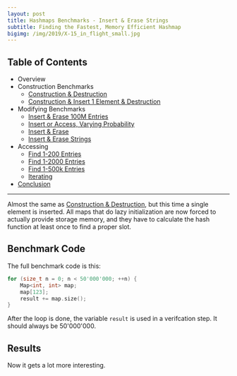 ```yaml
---
layout: post
title: Hashmaps Benchmarks - Insert & Erase Strings
subtitle: Finding the Fastest, Memory Efficient Hashmap
bigimg: /img/2019/X-15_in_flight_small.jpg
---
```


## Table of Contents

* Overview
* Construction Benchmarks
   * [Construction & Destruction](/2019/04/01/hashmap-benchmarks-02-01-result-CtorDtorEmptyMap/)
   * [Construction & Insert 1 Element & Destruction](/2019/04/01/hashmap-benchmarks-02-02-result-CtorDtorSingleEntryMap/)
* Modifying Benchmarks
   * [Insert & Erase 100M Entries](/2019/04/01/hashmap-benchmarks-03-01-result-InsertHugeInt/)
   * [Insert or Access, Varying Probability](/2019/04/01/hashmap-benchmarks-03-02-result-RandomDistinct2/)
   * [Insert & Erase](/2019/04/01/hashmap-benchmarks-03-03-result-RandomInsertErase/)
   * [Insert & Erase Strings](/2019/04/01/hashmap-benchmarks-03-04-result-RandomInsertEraseStrings/)
* Accessing
   * [Find 1-200 Entries](/2019/04/01/hashmap-benchmarks-04-01-result-RandomFind_200/)
   * [Find 1-2000 Entries](/2019/04/01/hashmap-benchmarks-04-02-result-RandomFind_2000/)
   * [Find 1-500k Entries](/2019/04/01/hashmap-benchmarks-04-03-result-RandomFind_500000/)
   * [Iterating](/2019/04/01/hashmap-benchmarks-04-04-result-IterateIntegers/)
* [Conclusion](/2019/04/01/hashmap-benchmarks-05-conclusion/)


----

Almost the same as [Construction & Destruction](/2019/04/01/hashmap-benchmarks-CtorDtorEmptyMap/), but this time a single element is inserted. All maps that do lazy initialization are now forced to actually provide storage memory, and they have to calculate the hash function at least once to find a proper slot.

## Benchmark Code

The full benchmark code is this: 

```cpp
for (size_t n = 0; n < 50'000'000; ++n) {
    Map<int, int> map;
    map[123];
    result += map.size();
}
```

After the loop is done, the variable `result` is used in a verifcation step. It should always be 50'000'000.

## Results

Now it gets a lot more interesting.

<script src="https://cdn.plot.ly/plotly-latest.min.js"></script>
<div id="id_e9119b43" style="height:250em"></div>
<script>
    var colors = Plotly.d3.scale.category10().range();
    var m0y = [ "std::unordered_map", "boost::unordered_map", "tsl::sparse_map", "spp::sparse_hash_map", "phmap::<br>parallel_node_hash_map", "boost::multi_index::<br>hashed_unique", "eastl::hash_map", "phmap::<br>parallel_flat_hash_map", "emilib1::HashMap", "tsl::hopscotch_map", "absl::node_hash_map", "phmap::node_hash_map", "folly::F14NodeMap", "tsl::robin_map", "folly::F14ValueMap", "ska::bytell_hash_map", "absl::flat_hash_map", "phmap::flat_hash_map", "<b>robin_hood::<br>unordered_node_map</b>", "<b>robin_hood::<br>unordered_flat_map</b>"];
    var m1y = [ "std::unordered_map", "boost::unordered_map", "tsl::sparse_map", "phmap::<br>parallel_node_hash_map", "spp::sparse_hash_map", "boost::multi_index::<br>hashed_unique", "phmap::<br>parallel_flat_hash_map", "eastl::hash_map", "emilib1::HashMap", "tsl::hopscotch_map", "absl::node_hash_map", "phmap::node_hash_map", "folly::F14NodeMap", "tsl::robin_map", "folly::F14ValueMap", "ska::bytell_hash_map", "phmap::flat_hash_map", "absl::flat_hash_map", "<b>robin_hood::<br>unordered_node_map</b>", "<b>robin_hood::<br>unordered_flat_map</b>"];
    var m2y = [ "std::unordered_map", "boost::unordered_map", "tsl::sparse_map", "phmap::<br>parallel_node_hash_map", "spp::sparse_hash_map", "boost::multi_index::<br>hashed_unique", "eastl::hash_map", "phmap::<br>parallel_flat_hash_map", "emilib1::HashMap", "tsl::hopscotch_map", "phmap::node_hash_map", "absl::node_hash_map", "folly::F14ValueMap", "tsl::robin_map", "folly::F14NodeMap", "ska::bytell_hash_map", "phmap::flat_hash_map", "absl::flat_hash_map", "<b>robin_hood::<br>unordered_node_map</b>", "<b>robin_hood::<br>unordered_flat_map</b>"];
    var m3y = [ "std::unordered_map", "boost::unordered_map", "tsl::sparse_map", "spp::sparse_hash_map", "phmap::<br>parallel_node_hash_map", "boost::multi_index::<br>hashed_unique", "eastl::hash_map", "phmap::<br>parallel_flat_hash_map", "emilib1::HashMap", "tsl::hopscotch_map", "phmap::node_hash_map", "absl::node_hash_map", "ska::bytell_hash_map", "tsl::robin_map", "folly::F14NodeMap", "folly::F14ValueMap", "phmap::flat_hash_map", "absl::flat_hash_map", "<b>robin_hood::<br>unordered_node_map</b>", "<b>robin_hood::<br>unordered_flat_map</b>"];
    var m4y = [ "std::unordered_map", "boost::unordered_map", "phmap::<br>parallel_node_hash_map", "tsl::sparse_map", "spp::sparse_hash_map", "boost::multi_index::<br>hashed_unique", "phmap::<br>parallel_flat_hash_map", "emilib1::HashMap", "tsl::hopscotch_map", "phmap::node_hash_map", "absl::node_hash_map", "eastl::hash_map", "ska::bytell_hash_map", "absl::flat_hash_map", "phmap::flat_hash_map", "folly::F14NodeMap", "folly::F14ValueMap", "tsl::robin_map", "<b>robin_hood::<br>unordered_node_map</b>", "<b>robin_hood::<br>unordered_flat_map</b>"];
    var measurement_names = [ "7 bytes", "8 bytes", "13 bytes", "100 bytes", "1000 bytes" ];

    var data = [
        { x: [ 7.46533, 7.031385, 6.422325000000001, 5.9750250000000005, 5.7922, 5.8291450000000005, 4.721265000000001, 4.08112, 3.565905, 3.56925, 3.8332800000000002, 3.71965, 3.858405, 3.30875, 3.48485, 3.0577249999999996, 2.6648449999999997, 2.61935, 2.749705, 2.6991899999999998 ],
          y: m0y, name: measurement_names[0] + ' (robin_hood::hash)', type: 'bar', orientation: 'h', yaxis: 'y', marker: { color: colors[0], },
        },
        { x: [ 9.71689, 9.19937, 7.195125, 6.755974999999999, 7.28841, 7.10721, 6.214005, 5.21354, 4.82399, 4.794115, 5.276755, 5.2626, 5.20027, 4.803555, 5.046495, 4.503175, 3.981065, 3.92861, 4.1196, 3.9182499999999996 ],
          y: m0y, name: measurement_names[1] + ' (robin_hood::hash)', type: 'bar', orientation: 'h', yaxis: 'y', marker: { color: colors[1], },
        },
        { x: [ 7.59278, 7.16988, 6.4536549999999995, 5.963365, 5.8461, 5.87422, 4.85889, 4.16142, 3.63477, 3.690785, 3.92438, 3.83996, 3.968255, 3.36355, 3.53803, 3.12859, 2.73376, 2.70233, 2.8864099999999997, 2.750615 ],
          y: m0y, name: measurement_names[2] + ' (robin_hood::hash)', type: 'bar', orientation: 'h', yaxis: 'y', marker: { color: colors[2], },
        },
        { x: [ 5.996995, 5.71807, 6.34653, 6.075699999999999, 5.14402, 4.711355, 4.01622, 5.49365, 4.9048549999999995, 4.69975, 3.459205, 3.46296, 3.208875, 4.25978, 3.842075, 4.364225, 3.7496, 3.76621, 3.56393, 3.28415 ],
          y: m0y, name: measurement_names[3] + ' (robin_hood::hash)', type: 'bar', orientation: 'h', yaxis: 'y', marker: { color: colors[3], },
        },
        { x: [ 4.933065, 5.736515000000001, 5.65715, 5.4591899999999995, 5.64705, 5.12025, 4.693355, 5.24102, 5.338535, 4.89467, 4.493645, 4.54103, 3.9460550000000003, 4.21656, 3.85689, 4.476559999999999, 4.223425000000001, 4.29689, 3.89612, 3.64049 ],
          y: m0y, name: measurement_names[4] + ' (robin_hood::hash)', type: 'bar', orientation: 'h', yaxis: 'y', marker: { color: colors[4], },
            textposition: 'outside',
            text: [ "35.7s<br>61MB", "34.9s<br>61MB", "32.1s<br>64MB", "30.2s<br>61MB", "29.7s<br>63MB", "28.6s<br>60MB", "24.5s<br>60MB", "24.2s<br>75MB", "22.3s<br>97MB", "21.6s<br>97MB", "21.0s<br>63MB", "20.8s<br>64MB", "20.2s<br>60MB", "20.0s<br>205MB", "19.8s<br>104MB", "19.5s<br>87MB", "17.4s<br>88MB", "17.3s<br>89MB", "<b>17.2s<br>59MB</b>", "<b>16.3s<br>87MB</b>" ],
        },
        { x: [ 7.869325, 7.2524999999999995, 6.592935000000001, 6.04365, 6.01199, 6.3363, 4.35205, 4.835355, 3.70265, 3.8774699999999998, 4.067455, 4.00428, 4.06968, 3.43791, 3.626315, 3.199955, 2.96659, 2.96328, 3.0144, 2.9922449999999996 ],
          y: m1y, name: measurement_names[0] + ' (Identity)', type: 'bar', orientation: 'h', yaxis: 'y2', marker: { color: colors[0], },
        },
        { x: [ 9.74398, 9.21354, 7.214435, 7.36106, 6.7052, 7.08596, 5.20815, 6.1648700000000005, 4.772320000000001, 4.811185, 5.281925, 5.27064, 4.946275, 4.815805, 5.025124999999999, 4.503645, 3.95328, 3.967965, 4.08076, 3.934475 ],
          y: m1y, name: measurement_names[1] + ' (Identity)', type: 'bar', orientation: 'h', yaxis: 'y2', marker: { color: colors[1], },
        },
        { x: [ 7.909215, 7.2094249999999995, 6.56874, 6.06301, 6.00448, 6.026515, 4.35318, 4.908605, 3.65419, 3.758755, 4.052289999999999, 4.01921, 3.928325, 3.372045, 3.60004, 3.219285, 2.90691, 2.89727, 2.9219350000000004, 2.8793499999999996 ],
          y: m1y, name: measurement_names[2] + ' (Identity)', type: 'bar', orientation: 'h', yaxis: 'y2', marker: { color: colors[2], },
        },
        { x: [ 6.009964999999999, 5.70443, 6.322744999999999, 5.13586, 6.060805, 4.701105, 5.47159, 3.97426, 4.868385, 4.66051, 3.4678750000000003, 3.4764, 3.22393, 4.2200500000000005, 3.84696, 4.3528, 3.75972, 3.748095, 3.469325, 3.2517699999999996 ],
          y: m1y, name: measurement_names[3] + ' (Identity)', type: 'bar', orientation: 'h', yaxis: 'y2', marker: { color: colors[3], },
        },
        { x: [ 4.943725000000001, 5.71131, 5.654685, 5.69327, 5.462235, 5.084605, 5.27086, 4.67404, 5.34401, 4.850944999999999, 4.48839, 4.53329, 3.9433350000000003, 4.185560000000001, 3.85084, 4.4924599999999995, 4.29733, 4.220505, 3.684005, 3.63668 ],
          y: m1y, name: measurement_names[4] + ' (Identity)', type: 'bar', orientation: 'h', yaxis: 'y2', marker: { color: colors[4], },
            textposition: 'outside',
            text: [ "36.5s<br>60MB", "35.1s<br>61MB", "32.4s<br>64MB", "30.3s<br>64MB", "30.2s<br>61MB", "29.2s<br>60MB", "24.7s<br>76MB", "24.6s<br>59MB", "22.3s<br>97MB", "22.0s<br>97MB", "21.4s<br>63MB", "21.3s<br>64MB", "20.1s<br>60MB", "20.0s<br>205MB", "19.9s<br>104MB", "19.8s<br>87MB", "17.9s<br>89MB", "17.8s<br>88MB", "<b>17.2s<br>59MB</b>", "<b>16.7s<br>87MB</b>" ],
        },
        { x: [ 9.642399999999999, 9.046535, 7.259155, 7.35802, 6.7256800000000005, 7.093615, 6.09864, 5.50545, 4.73762, 4.786515, 5.15372, 5.14805, 4.93474, 4.792205, 5.055365, 4.462435, 4.05238, 4.08711, 4.00244, 3.87456 ],
          y: m2y, name: measurement_names[0] + ' (absl::Hash)', type: 'bar', orientation: 'h', yaxis: 'y3', marker: { color: colors[0], },
        },
        { x: [ 7.4442450000000004, 6.752635, 6.282500000000001, 5.74495, 5.757295, 5.818585000000001, 4.813385, 4.15188, 3.38485, 3.3046699999999998, 3.6703, 3.66113, 3.3922049999999997, 2.949935, 3.80898, 2.9715, 2.50358, 2.48691, 2.6495699999999998, 2.575905 ],
          y: m2y, name: measurement_names[1] + ' (absl::Hash)', type: 'bar', orientation: 'h', yaxis: 'y3', marker: { color: colors[1], },
        },
        { x: [ 9.66997, 9.135725, 7.19121, 7.41661, 6.691575, 7.096355, 6.091340000000001, 5.3907, 4.783165, 4.749345, 5.18728, 5.117405, 4.94891, 4.784685, 4.95137, 4.485925, 4.02008, 4.04178, 4.016695, 3.872715 ],
          y: m2y, name: measurement_names[2] + ' (absl::Hash)', type: 'bar', orientation: 'h', yaxis: 'y3', marker: { color: colors[2], },
        },
        { x: [ 6.28141, 6.020085, 6.505005, 5.43533, 6.325480000000001, 4.85666, 4.22539, 5.76153, 5.103025000000001, 4.89577, 3.76585, 3.763885, 4.19344, 4.4761, 3.41747, 4.696815, 4.07855, 4.087870000000001, 3.80246, 3.689875 ],
          y: m2y, name: measurement_names[3] + ' (absl::Hash)', type: 'bar', orientation: 'h', yaxis: 'y3', marker: { color: colors[3], },
        },
        { x: [ 4.09354, 4.90607, 4.77834, 4.59141, 4.652480000000001, 4.20354, 3.84951, 4.18979, 4.09986, 3.800255, 3.46249, 3.4223, 3.03503, 3.34803, 3.072305, 3.655705, 3.26787, 3.2055249999999997, 2.862135, 2.82751 ],
          y: m2y, name: measurement_names[4] + ' (absl::Hash)', type: 'bar', orientation: 'h', yaxis: 'y3', marker: { color: colors[4], },
            textposition: 'outside',
            text: [ "37.1s<br>60MB", "35.9s<br>61MB", "32.0s<br>64MB", "30.5s<br>64MB", "30.2s<br>61MB", "29.1s<br>61MB", "25.1s<br>60MB", "25.0s<br>75MB", "22.1s<br>97MB", "21.5s<br>97MB", "21.2s<br>64MB", "21.1s<br>63MB", "20.5s<br>104MB", "20.4s<br>205MB", "20.3s<br>60MB", "20.3s<br>87MB", "17.9s<br>89MB", "17.9s<br>88MB", "<b>17.3s<br>59MB</b>", "<b>16.8s<br>87MB</b>" ],
        },
        { x: [ 9.316804999999999, 7.62307, 6.99031, 6.403275000000001, 6.4658, 6.53782, 5.76257, 4.74925, 4.030485, 4.03749, 4.28537, 4.291105, 3.6678800000000003, 3.7548000000000004, 4.230955, 3.87829, 3.31102, 3.2565600000000003, 3.4386099999999997, 3.33453 ],
          y: m3y, name: measurement_names[0] + ' (folly::hasher)', type: 'bar', orientation: 'h', yaxis: 'y4', marker: { color: colors[0], },
        },
        { x: [ 9.919495, 9.34319, 7.345625, 6.9049, 7.51363, 7.237385, 6.30506, 5.56849, 4.980955, 5.04527, 5.50658, 5.455405, 4.64396, 4.93313, 5.18103, 4.92966, 4.18828, 4.147375, 4.230445, 4.08793 ],
          y: m3y, name: measurement_names[1] + ' (folly::hasher)', type: 'bar', orientation: 'h', yaxis: 'y4', marker: { color: colors[1], },
        },
        { x: [ 9.280605000000001, 7.844435, 6.80694, 6.32899, 6.4003, 6.56292, 5.31817, 4.79448, 4.036545, 3.996375, 4.26828, 4.27387, 3.4988799999999998, 3.6281600000000003, 4.236205, 3.84366, 3.27489, 3.20822, 3.31114, 3.254505 ],
          y: m3y, name: measurement_names[2] + ' (folly::hasher)', type: 'bar', orientation: 'h', yaxis: 'y4', marker: { color: colors[2], },
        },
        { x: [ 6.3694, 6.04303, 6.64741, 6.47877, 5.52735, 5.026619999999999, 4.32957, 5.91241, 5.339075, 5.133895, 3.89045, 3.88318, 4.767125, 4.5483899999999995, 3.4825049999999997, 4.0710999999999995, 4.18061, 4.19255, 3.9090100000000003, 3.65048 ],
          y: m3y, name: measurement_names[3] + ' (folly::hasher)', type: 'bar', orientation: 'h', yaxis: 'y4', marker: { color: colors[3], },
        },
        { x: [ 4.378674999999999, 5.1487099999999995, 5.077249999999999, 4.897005, 4.9536, 4.5530349999999995, 4.109385, 4.56141, 4.52878, 4.2095400000000005, 3.80812, 3.756425, 3.95711, 3.64018, 3.3262400000000003, 3.220675, 3.60689, 3.548475, 3.12359, 3.10938 ],
          y: m3y, name: measurement_names[4] + ' (folly::hasher)', type: 'bar', orientation: 'h', yaxis: 'y4', marker: { color: colors[4], },
            textposition: 'outside',
            text: [ "39.3s<br>60MB", "36.0s<br>61MB", "32.9s<br>64MB", "31.0s<br>61MB", "30.9s<br>64MB", "29.9s<br>60MB", "25.8s<br>60MB", "25.6s<br>75MB", "22.9s<br>97MB", "22.4s<br>97MB", "21.8s<br>64MB", "21.7s<br>63MB", "20.5s<br>87MB", "20.5s<br>205MB", "20.5s<br>60MB", "19.9s<br>104MB", "18.6s<br>89MB", "18.4s<br>88MB", "<b>18.0s<br>59MB</b>", "<b>17.4s<br>87MB</b>" ],
        },
        { x: [ 7.469995, 7.00454, 5.50939, 5.85938, 5.211259999999999, 5.722335, 3.87769, 3.2149650000000003, 3.383645, 3.67856, 3.68208, 4.77126, 3.0721100000000003, 2.60131, 2.53981, 3.9497549999999997, 3.5190599999999996, 2.8395849999999996, 2.8274749999999997, 2.5088150000000002 ],
          y: m4y, name: measurement_names[0] + ' (FNV1a)', type: 'bar', orientation: 'h', yaxis: 'y5', marker: { color: colors[0], },
        },
        { x: [ 7.381715, 7.060645, 5.44313, 5.7397, 5.04215, 5.426164999999999, 3.92883, 3.17922, 3.180895, 3.72381, 3.77869, 4.541615, 3.490865, 2.623525, 2.56942, 3.8889050000000003, 3.578785, 2.937805, 2.865075, 2.4894100000000003 ],
          y: m4y, name: measurement_names[1] + ' (FNV1a)', type: 'bar', orientation: 'h', yaxis: 'y5', marker: { color: colors[1], },
        },
        { x: [ 8.093914999999999, 7.667335, 6.11418, 6.126939999999999, 5.465785, 6.042339999999999, 4.41024, 3.489885, 3.72493, 4.03816, 4.040405, 4.865435, 3.328735, 3.04644, 3.00349, 4.262255, 3.93708, 3.31873, 3.02667, 2.7367600000000003 ],
          y: m4y, name: measurement_names[2] + ' (FNV1a)', type: 'bar', orientation: 'h', yaxis: 'y5', marker: { color: colors[2], },
        },
        { x: [ 8.100915, 8.174965, 7.74321, 8.338944999999999, 8.161045, 6.890205, 7.9624, 8.349815, 7.707085, 6.42339, 6.3642, 6.09745, 7.50865, 6.540785, 6.52911, 5.68448, 6.32247, 6.332554999999999, 5.8172049999999995, 5.57284 ],
          y: m4y, name: measurement_names[3] + ' (FNV1a)', type: 'bar', orientation: 'h', yaxis: 'y5', marker: { color: colors[3], },
        },
        { x: [ 17.8607, 18.900100000000002, 21.7558, 18.686500000000002, 19.18775, 17.79355, 21.4196, 23.2145, 21.1057, 21.0856, 20.9938, 17.46005, 18.9354, 20.73355, 20.8211, 17.5704, 17.4979, 17.1851, 16.807499999999997, 16.76935 ],
          y: m4y, name: measurement_names[4] + ' (FNV1a)', type: 'bar', orientation: 'h', yaxis: 'y5', marker: { color: colors[4], },
            textposition: 'outside',
            text: [ "48.9s<br>61MB", "48.8s<br>61MB", "46.6s<br>63MB", "44.8s<br>64MB", "43.1s<br>61MB", "41.9s<br>60MB", "41.6s<br>92MB", "41.4s<br>97MB", "39.1s<br>97MB", "38.9s<br>64MB", "38.9s<br>63MB", "37.7s<br>60MB", "36.3s<br>87MB", "35.5s<br>127MB", "35.5s<br>128MB", "35.4s<br>60MB", "34.9s<br>104MB", "32.6s<br>205MB", "<b>31.3s<br>59MB</b>", "<b>30.1s<br>87MB</b>" ],
        },
    ];

    var layout = {
        // title: { text: 'RandomInsertEraseStrings'},
        grid: {
            ygap: 0.1,
            subplots: [
            ['xy'],
            ['xy2'],
            ['xy3'],
            ['xy4'],
            ['xy5'],
        ] },

        barmode: 'stack',
        yaxis: { title: 'robin_hood::hash', automargin: true, },
        yaxis2: { title: 'Identity', automargin: true, },
        yaxis3: { title: 'absl::Hash', automargin: true, },
        yaxis4: { title: 'folly::hasher', automargin: true, },
        yaxis5: { title: 'FNV1a', automargin: true, },
        xaxis: { automargin: true, },
        legend: { traceorder: 'normal' },
        margin: { pad: 0, l:0, r:0, t:0, b:0, },
        showlegend:false,
    };

    Plotly.newPlot('id_e9119b43', data, layout);
</script>
